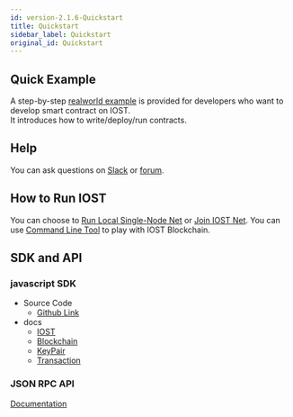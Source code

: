 ```yaml
---
id: version-2.1.6-Quickstart
title: Quickstart
sidebar_label: Quickstart
original_id: Quickstart
---
```


## Quick Example
A step-by-step [realworld example](../5-lucky-bet/LuckyBet) is provided for developers who want to develop smart contract on IOST.    
It introduces how to write/deploy/run contracts.   

## Help
You can ask questions on [Slack](https://iost-community.slack.com/) or [forum](https://forum.iost.io).

## How to Run IOST
You can choose to [Run Local Single-Node Net](../4-running-iost-node/LocalServer) or [Join IOST Net](../4-running-iost-node/Deployment).
You can use [Command Line Tool](../4-running-iost-node/iWallet) to play with IOST Blockchain.

## SDK and API
### javascript SDK
* Source Code
   - [Github Link](https://github.com/iost-official/iost.js)    
* docs   
   - [IOST](../7-iost-js/IOST-class)   
   - [Blockchain](../7-iost-js/IOST-class)   
   - [KeyPair](../7-iost-js/KeyPair-class)   
   - [Transaction](../7-iost-js/Transaction-class)

### JSON RPC API
[Documentation](../6-reference/API)    